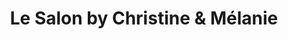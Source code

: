 ---
title: "Le Salon by Christine & Mélanie"
url: /toulouse/le-salon-by-christine-et-melanie/
shop: coiffeur
---